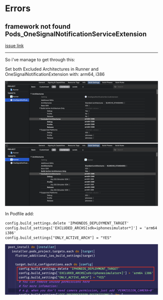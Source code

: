 # Errors

## framework not found Pods_OneSignalNotificationServiceExtension

[issue link](https://github.com/OneSignal/OneSignal-Flutter-SDK/issues/472#issuecomment-979504776)

---

So i've manage to get through this:

Set both Excluded Architectures in Runner and OneSignalNotificationExtension with: arm64, i386

![ss](../../img/error-1.png)
![ss](../../img/error-2.png)

In Podfile add:

```
config.build_settings.delete 'IPHONEOS_DEPLOYMENT_TARGET' 
config.build_settings['EXCLUDED_ARCHS[sdk=iphonesimulator*]'] = 'arm64 i386' 
config.build_settings["ONLY_ACTIVE_ARCH"] = "YES"
```

![ss](../../img/error-3.png)
